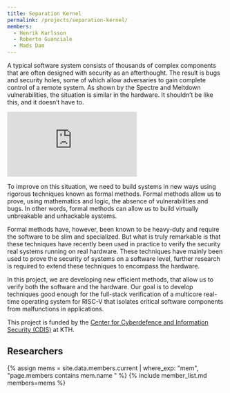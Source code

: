 ```yaml
---
title: Separation Kernel
permalink: /projects/separation-kernel/
members:
  - Henrik Karlsson
  - Roberto Guanciale
  - Mads Dam
---
```


<p>A typical software system consists of thousands of complex components that are often designed with security as an afterthought. The result is bugs and security holes, some of which allow adversaries to gain complete control of a remote system. As shown by the Spectre and Meltdown vulnerabilities, the situation is similar in the hardware. It shouldn’t be like this, and it doesn’t have to.</p>

<iframe  src="https://www.youtube.com/embed/sGE8CeWeMGE" title="YouTube video player" frameborder="0" allow="accelerometer; autoplay; clipboard-write; encrypted-media; gyroscope; picture-in-picture" allowfullscreen></iframe>

<p>
To improve on this situation, we need to build systems in new ways using rigorous techniques known as formal methods. Formal methods allow us to prove, using mathematics and logic, the absence of vulnerabilities and bugs. In other words, formal methods can allow us to build virtually unbreakable and unhackable systems.
</p>

<p>
Formal methods have, however, been known to be heavy-duty and require the software to be slim and specialized. But what is truly remarkable is that these techniques have recently been used in practice to verify the security real systems running on real hardware. These techniques have mainly been used to prove the security of systems on a software level, further research is required to extend these techniques to encompass the hardware.
</p>

<p>
In this project, we are developing new efficient methods, that allow us to verify both the software and the hardware. Our goal is to develop techniques good enough for the full-stack verification of a multicore real-time operating system for RISC-V that isolates critical software components from malfunctions in applications.
</p>

<p>
This project is funded by the <a href="https://www.kth.se/cdis">Center for Cyberdefence and Information Security (CDIS)</a> at KTH.
</p>

<h2>Researchers</h2>
{% assign mems = site.data.members.current | where_exp: "mem", "page.members contains mem.name " %}
{% include member_list.md members=mems %}
